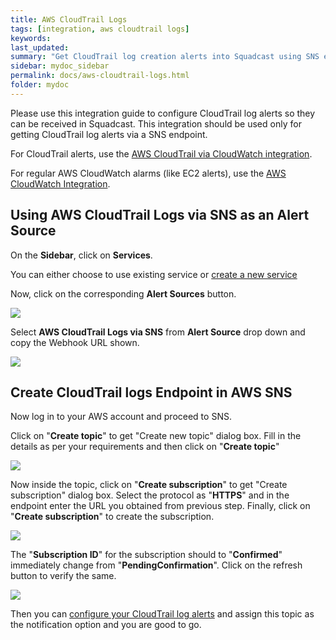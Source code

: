 ```yaml
---
title: AWS CloudTrail Logs
tags: [integration, aws cloudtrail logs]
keywords:
last_updated:
summary: "Get CloudTrail log creation alerts into Squadcast using SNS endpoints"
sidebar: mydoc_sidebar
permalink: docs/aws-cloudtrail-logs.html
folder: mydoc
---
```


Please use this integration guide to configure CloudTrail log alerts so they can be received in Squadcast. This integration should be used only for getting CloudTrail log alerts via a SNS endpoint.

For CloudTrail alerts, use the [AWS CloudTrail via CloudWatch integration](aws-cloudtrail-via-cloudwatch.html).

For regular AWS CloudWatch alarms (like EC2 alerts), use the [AWS CloudWatch Integration](amazon-cloudwatch-aws.html).

## Using AWS CloudTrail Logs via SNS as an Alert Source

On the **Sidebar**, click on **Services**.

You can either choose to use existing service or [create a new service](adding-a-service-1.html)

Now, click on the corresponding **Alert Sources** button.

![](images/integration_1.png)

Select **AWS CloudTrail Logs via SNS** from  **Alert Source** drop down and copy the Webhook URL shown.

![](images/cloudtrail_1.png)

## Create CloudTrail logs Endpoint in AWS SNS

Now log in to your AWS account and proceed to SNS.

Click on "**Create topic**" to get "Create new topic" dialog box. Fill in the details as per your requirements and then click on "**Create topic**"

![](images/cloudtrail_2.png)

Now inside the topic, click on "**Create subscription**" to get "Create subscription" dialog box. Select the protocol as "**HTTPS**" and in the endpoint enter the URL you obtained from previous step. Finally, click on "**Create subscription**" to create the subscription.

![](images/cloudtrail_3.png)

The "**Subscription ID**" for the subscription should to "**Confirmed**" immediately change from "**PendingConfirmation**". Click on the refresh button to verify the same.

![](images/cloudtrail_4.png)

Then you can [configure your CloudTrail log alerts](https://docs.aws.amazon.com/awscloudtrail/latest/userguide/configure-sns-notifications-for-cloudtrail.html) and assign this topic as the notification option and you are good to go.